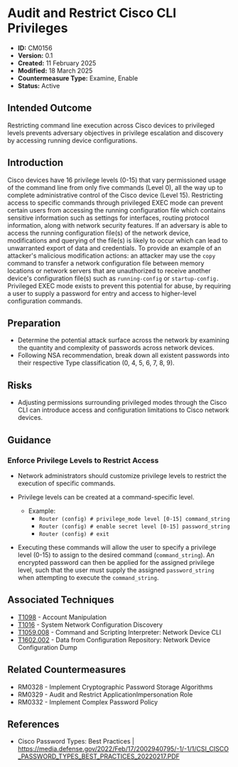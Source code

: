 # Audit and Restrict Cisco CLI Privileges

* **ID:** CM0156
* **Version:** 0.1
* **Created:** 11 February 2025
* **Modified:** 18 March 2025
* **Countermeasure Type:** Examine, Enable
* **Status:** Active

## Intended Outcome

Restricting command line execution across Cisco devices to privileged levels prevents adversary objectives in privilege escalation and discovery by accessing running device configurations.

## Introduction

Cisco devices have 16 privilege levels (0-15) that vary permissioned usage of the command line from only five commands (Level 0), all the way up to complete administrative control of the Cisco device (Level 15). Restricting access to specific commands through privileged EXEC mode can prevent certain users from accessing the running configuration file which contains sensitive information such as settings for interfaces, routing protocol information, along with network security features. If an adversary is able to access the running configuration file(s) of the network device, modifications and querying of the file(s) is likely to occur which can lead to unwarranted export of data and credentials. To provide an example of an attacker's malicious modification actions: an attacker may use the `copy` command to transfer a network configuration file between memory locations or network servers that are unauthorized to receive another device's configuration file(s) such as `running-config` or `startup-config.` Privileged EXEC mode exists to prevent this potential for abuse, by requiring a user to supply a password for entry and access to higher-level configuration commands.

## Preparation

- Determine the potential attack surface across the network by examining the quantity and complexity of passwords across network devices.
- Following NSA recommendation, break down all existent passwords into their respective Type classification (0, 4, 5, 6, 7, 8, 9).

## Risks

- Adjusting permissions surrounding privileged modes through the Cisco CLI can introduce access and configuration limitations to Cisco network devices.

## Guidance

### Enforce Privilege Levels to Restrict Access

- Network administrators should customize privilege levels to restrict the execution of specific commands.
- Privilege levels can be created at a command-specific level. 
	- Example:
	  - `Router (config) # privilege_mode level [0-15] command_string`
	  - `Router (config) # enable secret level [0-15] password_string`
	  - `Router (config) # exit`

- Executing these commands will allow the user to specify a privilege level (0-15) to assign to the desired command (`command_string`). An encrypted password can then be applied for the assigned privilege level, such that the user must supply the assigned `password_string` when attempting to execute the `command_string`.
## Associated Techniques

- [T1098](https://attack.mitre.org/techniques/T1098/) - Account Manipulation
- [T1016](https://attack.mitre.org/techniques/T1016) - System Network Configuration Discovery
- [T1059.008](https://attack.mitre.org/techniques/T1059/008/) - Command and Scripting Interpreter: Network Device CLI
- [T1602.002](https://attack.mitre.org/techniques/T1602/002/) - Data from Configuration Repository: Network Device Configuration Dump

## Related Countermeasures

- RM0328 - Implement Cryptographic Password Storage Algorithms
- RM0329 - Audit and Restrict ApplicationImpersonation Role
- RM0332 - Implement Complex Password Policy

## References

- Cisco Password Types: Best Practices | <https://media.defense.gov/2022/Feb/17/2002940795/-1/-1/1/CSI_CISCO_PASSWORD_TYPES_BEST_PRACTICES_20220217.PDF>